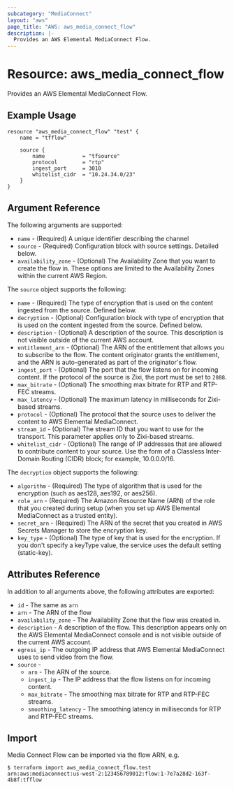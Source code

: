```yaml
---
subcategory: "MediaConnect"
layout: "aws"
page_title: "AWS: aws_media_connect_flow"
description: |-
  Provides an AWS Elemental MediaConnect Flow.
---
```


# Resource: aws_media_connect_flow

Provides an AWS Elemental MediaConnect Flow.

## Example Usage

```hcl
resource "aws_media_connect_flow" "test" {
	name = "tfflow"

	source {
		name 			= "tfsource"
		protocol 		= "rtp"
		ingest_port 	= 3010
		whitelist_cidr	= "10.24.34.0/23"
	}
}
```

## Argument Reference

The following arguments are supported:

* `name` - (Required) A unique identifier describing the channel
* `source` - (Required) Configuration block with source settings. Detailed below.
* `availability_zone` - (Optional) The Availability Zone that you want to create the flow in. These options are limited to the Availability Zones within the current AWS Region.

The `source` object supports the following:

* `name` - (Required) The type of encryption that is used on the content ingested from the source. Defined below.
* `decryption` - (Optional) Configuration block with type of encryption that is used on the content ingested from the source. Defined below.
* `description` - (Optional) A description of the source. This description is not visible outside of the current AWS account.
* `entitlement_arn` - (Optional) The ARN of the entitlement that allows you to subscribe to the flow. The content originator grants the entitlement, and the ARN is auto-generated as part of the originator's flow.
* `ingest_port` - (Optional) The port that the flow listens on for incoming content. If the protocol of the source is Zixi, the port must be set to `2088`.
* `max_bitrate` - (Optional) The smoothing max bitrate for RTP and RTP-FEC streams.
* `max_latency` - (Optional) The maximum latency in milliseconds for Zixi-based streams.
* `protocol` - (Optional) The protocol that the source uses to deliver the content to AWS Elemental MediaConnect.
* `stream_id` - (Optional) The stream ID that you want to use for the transport. This parameter applies only to Zixi-based streams.
* `whitelist_cidr` - (Optional) The range of IP addresses that are allowed to contribute content to your source. Use the form of a Classless Inter-Domain Routing (CIDR) block; for example, 10.0.0.0/16.

The `decryption` object supports the following:

* `algorithm` - (Required) The type of algorithm that is used for the encryption (such as aes128, aes192, or aes256).
* `role_arn` - (Required) The Amazon Resource Name (ARN) of the role that you created during setup (when you set up AWS Elemental MediaConnect as a trusted entity).
* `secret_arn` - (Required) The ARN of the secret that you created in AWS Secrets Manager to store the encryption key.
* `key_type` - (Optional) The type of key that is used for the encryption. If you don't specify a keyType value, the service uses the default setting (static-key).

## Attributes Reference

In addition to all arguments above, the following attributes are exported:

* `id` - The same as `arn`
* `arn` - The ARN of the flow
* `availability_zone` - The Availability Zone that the flow was created in.
* `description` - A description of the flow. This description appears only on the AWS Elemental MediaConnect console and is not visible outside of the current AWS account.
* `egress_ip` - The outgoing IP address that AWS Elemental MediaConnect uses to send video from the flow.
* `source` - 
  * `arn` - The ARN of the source.
  * `ingest_ip` - The IP address that the flow listens on for incoming content.
  * `max_bitrate` - The smoothing max bitrate for RTP and RTP-FEC streams.
  * `smoothing_latency` - The smoothing latency in milliseconds for RTP and RTP-FEC streams.

## Import

Media Connect Flow can be imported via the flow ARN, e.g.

```
$ terraform import aws_media_connect_flow.test arn:aws:mediaconnect:us-west-2:123456789012:flow:1-7e7a28d2-163f-4b8f:tfflow
```
